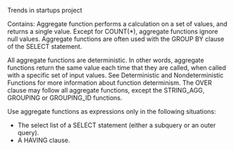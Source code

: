 Trends in startups project

Contains: 
Aggregate function performs a calculation on a set of values, and returns a single value. Except for COUNT(*), aggregate functions ignore null values. Aggregate functions are often used with the GROUP BY clause of the SELECT statement.

All aggregate functions are deterministic. In other words, aggregate functions return the same value each time that they are called, when called with a specific set of input values. See Deterministic and Nondeterministic Functions for more information about function determinism. The OVER clause may follow all aggregate functions, except the STRING_AGG, GROUPING or GROUPING_ID functions.

Use aggregate functions as expressions only in the following situations:
  - The select list of a SELECT statement (either a subquery or an outer query).
  - A HAVING clause.
